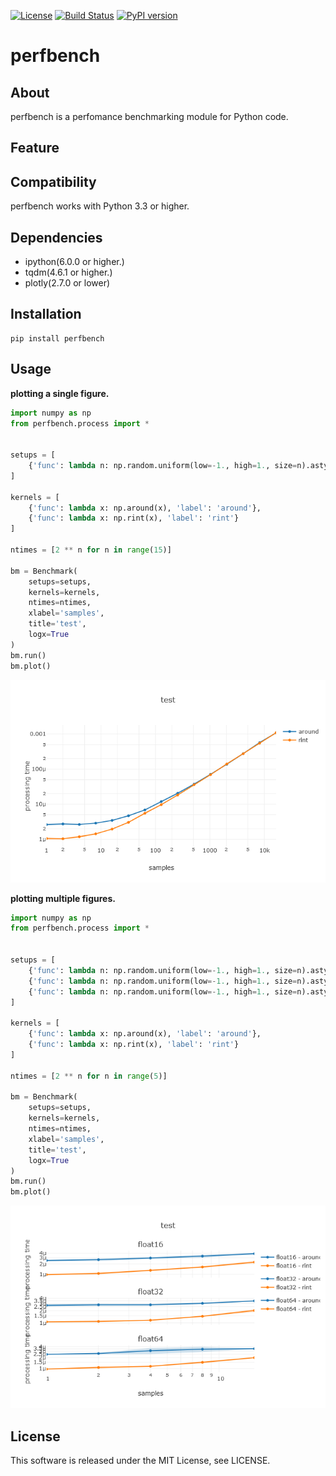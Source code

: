 [![License](https://img.shields.io/badge/license-MIT-brightgreen.svg)](https://github.com/Hasenpfote/fpq/blob/master/LICENSE)
[![Build Status](https://travis-ci.org/Hasenpfote/perfbench.svg?branch=master)](https://travis-ci.org/Hasenpfote/perfbench)
[![PyPI version](https://badge.fury.io/py/perfbench.svg)](https://badge.fury.io/py/perfbench)

perfbench
=========

## About
perfbench is a perfomance benchmarking module for Python code.

## Feature

## Compatibility
perfbench works with Python 3.3 or higher.

## Dependencies
* ipython(6.0.0 or higher.)
* tqdm(4.6.1 or higher.)
* plotly(2.7.0 or lower)

## Installation
```
pip install perfbench
```

## Usage
**plotting a single figure.**
```python
import numpy as np
from perfbench.process import *


setups = [
    {'func': lambda n: np.random.uniform(low=-1., high=1., size=n).astype(np.float64), 'title': 'float64'}
]

kernels = [
    {'func': lambda x: np.around(x), 'label': 'around'},
    {'func': lambda x: np.rint(x), 'label': 'rint'}
]

ntimes = [2 ** n for n in range(15)]

bm = Benchmark(
    setups=setups,
    kernels=kernels,
    ntimes=ntimes,
    xlabel='samples',
    title='test',
    logx=True
)
bm.run()
bm.plot()
```
![plot1](https://raw.githubusercontent.com/Hasenpfote/perfbench/master/docs/plot1.png)


**plotting multiple figures.**
```python
import numpy as np
from perfbench.process import *


setups = [
    {'func': lambda n: np.random.uniform(low=-1., high=1., size=n).astype(np.float16), 'title': 'float16'},
    {'func': lambda n: np.random.uniform(low=-1., high=1., size=n).astype(np.float32), 'title': 'float32'},
    {'func': lambda n: np.random.uniform(low=-1., high=1., size=n).astype(np.float64), 'title': 'float64'}
]

kernels = [
    {'func': lambda x: np.around(x), 'label': 'around'},
    {'func': lambda x: np.rint(x), 'label': 'rint'}
]

ntimes = [2 ** n for n in range(5)]

bm = Benchmark(
    setups=setups,
    kernels=kernels,
    ntimes=ntimes,
    xlabel='samples',
    title='test',
    logx=True
)
bm.run()
bm.plot()
```
![plot2](https://raw.githubusercontent.com/Hasenpfote/perfbench/master/docs/plot2.png)

## License
This software is released under the MIT License, see LICENSE.
